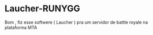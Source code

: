 # Laucher-RUNYGG
Bom , fiz esse softwere ( Laucher ) pra um servidor de battle royale na plataforma MTA
